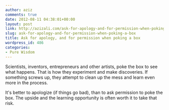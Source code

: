 ```yaml
---
author: aziz
comments: true
date: 2012-08-11 04:38:01+00:00
layout: post
link: http://azizali.com/ask-for-apology-and-for-permission-when-poking-a-box/
slug: ask-for-apology-and-for-permission-when-poking-a-box
title: Ask for apology, and for permission when poking a box
wordpress_id: 486
categories:
- Pure Wisdom
---
```


Scientists, inventors, entrepreneurs and other artists, poke the box to see what happens. That is how they experiment and make discoveries. If something screws up, they attempt to clean up the mess and learn even more in the process. 

It's better to apologize (if things go bad), than to ask permission to poke the box. The upside and the learning opportunity is often worth it to take that risk. 
